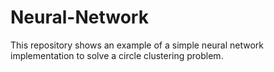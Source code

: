 # Neural-Network
This repository shows an example of a simple neural network implementation to solve a circle clustering problem.
